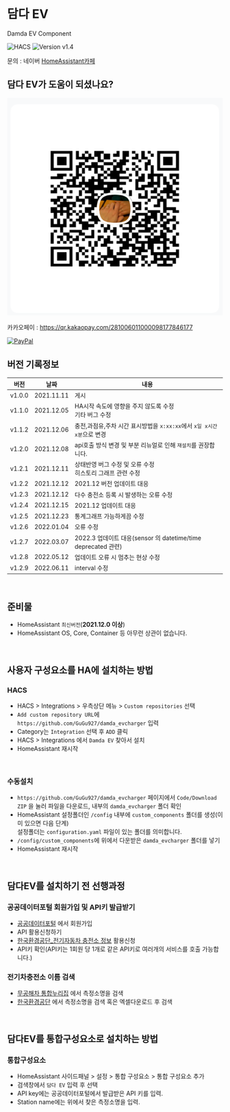 # 담다 EV

Damda EV Component

![HACS][hacs-shield]
![Version v1.4][version-shield]

문의 : 네이버 [HomeAssistant카페](https://cafe.naver.com/koreassistant)

## 담다 EV가 도움이 되셨나요?

<a href="https://qr.kakaopay.com/281006011000098177846177" target="_blank"><img src="https://github.com/GuGu927/damda_pad/blob/main/images/kakao.png" alt="KaKao"></a>

카카오페이 : https://qr.kakaopay.com/281006011000098177846177

<a href="https://paypal.me/rangee927" target="_blank"><img src="https://www.paypalobjects.com/webstatic/en_US/i/buttons/PP_logo_h_150x38.png" alt="PayPal"></a>

## 버전 기록정보

| 버전   | 날짜       | 내용                                                                    |
| ------ | ---------- | ----------------------------------------------------------------------- |
| v1.0.0 | 2021.11.11 | 게시                                                                    |
| v1.1.0 | 2021.12.05 | HA시작 속도에 영향을 주지 않도록 수정<br>기타 버그 수정                 |
| v1.1.2 | 2021.12.06 | 충전,과점유,주차 시간 표시방법을 `x:xx:xx`에서 `x일 x시간 x분`으로 변경 |
| v1.2.0 | 2021.12.08 | api호출 방식 변경 및 부분 리뉴얼로 인해 `재설치`를 권장합니다.          |
| v1.2.1 | 2021.12.11 | 상태반영 버그 수정 및 오류 수정<br>히스토리 그래프 관련 수정            |
| v1.2.2 | 2021.12.12 | 2021.12 버전 업데이트 대응                                              |
| v1.2.3 | 2021.12.12 | 다수 충전소 등록 시 발생하는 오류 수정                                  |
| v1.2.4 | 2021.12.15 | 2021.12 업데이트 대응                                                   |
| v1.2.5 | 2021.12.23 | 통계그래프 가능하게끔 수정                                              |
| v1.2.6 | 2022.01.04 | 오류 수정                                                               |
| v1.2.7 | 2022.03.07 | 2022.3 업데이트 대응(sensor 의 datetime/time deprecated 관련)           |
| v1.2.8 | 2022.05.12 | 업데이트 오류 시 멈추는 현상 수정                                       |
| v1.2.9 | 2022.06.11 | interval 수정                                                           |

<br/>

## 준비물

- HomeAssistant `최신버전`(**2021.12.0 이상**)
- HomeAssistant OS, Core, Container 등 아무런 상관이 없습니다.

<br/>

## 사용자 구성요소를 HA에 설치하는 방법

### HACS

- HACS > Integrations > 우측상단 메뉴 > `Custom repositories` 선택
- `Add custom repository URL`에 `https://github.com/GuGu927/damda_evcharger` 입력
- Category는 `Integration` 선택 후 `ADD` 클릭
- HACS > Integrations 에서 `Damda EV` 찾아서 설치
- HomeAssistant 재시작

<br/>

### 수동설치

- `https://github.com/GuGu927/damda_evcharger` 페이지에서 `Code/Download ZIP` 을 눌러 파일을 다운로드, 내부의 `damda_evcharger` 폴더 확인
- HomeAssistant 설정폴더인 `/config` 내부에 `custom_components` 폴더를 생성(이미 있으면 다음 단계)<br/>설정폴더는 `configuration.yaml` 파일이 있는 폴더를 의미합니다.<br>
- `/config/custom_components`에 위에서 다운받은 `damda_evcharger` 폴더를 넣기<br>
- HomeAssistant 재시작

<br/>

## 담다EV를 설치하기 전 선행과정

### 공공데이터포털 회원가입 및 API키 발급받기

- [공공데이터포털](https://www.data.go.kr/) 에서 회원가입
- API 활용신청하기
- [한국환경공단\_전기자동차 충전소 정보](https://www.data.go.kr/tcs/dss/selectApiDataDetailView.do?publicDataPk=15076352) 활용신청
- API키 확인(API키는 1회원 당 1개로 같은 API키로 여러개의 서비스를 호출 가능합니다.)

### 전기차충전소 이름 검색

- [무공해차 통합누리집](https://www.ev.or.kr/evmonitor) 에서 측정소명을 검색
- [한국환경공단](https://www.keco.or.kr/kr/sub/public/ev/step01/index.do) 에서 측정소명을 검색 혹은 엑셀다운로드 후 검색

<br/>

## 담다EV를 통합구성요소로 설치하는 방법

### 통합구성요소

- HomeAssistant 사이드패널 > 설정 > 통합 구성요소 > 통합 구성요소 추가<br>
- 검색창에서 `담다 EV` 입력 후 선택<br>
- API key에는 공공데이터포털에서 발급받은 API 키를 입력.
- Station name에는 위에서 찾은 측정소명을 입력.

[version-shield]: https://img.shields.io/badge/version-v1.2.9-orange.svg
[hacs-shield]: https://img.shields.io/badge/HACS-Custom-red.svg
